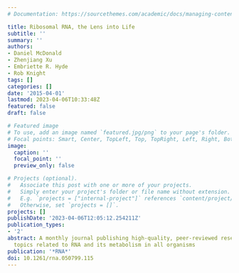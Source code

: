```yaml
---
# Documentation: https://sourcethemes.com/academic/docs/managing-content/

title: Ribosomal RNA, the Lens into Life
subtitle: ''
summary: ''
authors:
- Daniel McDonald
- Zhenjiang Xu
- Embriette R. Hyde
- Rob Knight
tags: []
categories: []
date: '2015-04-01'
lastmod: 2023-04-06T10:33:48Z
featured: false
draft: false

# Featured image
# To use, add an image named `featured.jpg/png` to your page's folder.
# Focal points: Smart, Center, TopLeft, Top, TopRight, Left, Right, BottomLeft, Bottom, BottomRight.
image:
  caption: ''
  focal_point: ''
  preview_only: false

# Projects (optional).
#   Associate this post with one or more of your projects.
#   Simply enter your project's folder or file name without extension.
#   E.g. `projects = ["internal-project"]` references `content/project/deep-learning/index.md`.
#   Otherwise, set `projects = []`.
projects: []
publishDate: '2023-04-06T12:05:12.254211Z'
publication_types:
- '2'
abstract: A monthly journal publishing high-quality, peer-reviewed research on all
  topics related to RNA and its metabolism in all organisms
publication: '*RNA*'
doi: 10.1261/rna.050799.115
---
```

